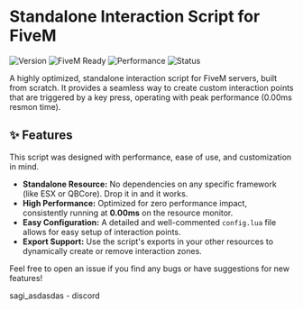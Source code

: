 # Standalone Interaction Script for FiveM

![Version](https://img.shields.io/badge/version-1.0.0-blue.svg)
![FiveM Ready](https://img.shields.io/badge/FiveM-Ready-brightgreen.svg)
![Performance](https://img.shields.io/badge/performance-0.00ms-success.svg)
![Status](https://img.shields.io/badge/status-active-success.svg)

A highly optimized, standalone interaction script for FiveM servers, built from scratch. It provides a seamless way to create custom interaction points that are triggered by a key press, operating with peak performance (0.00ms resmon time).

## ✨ Features

This script was designed with performance, ease of use, and customization in mind.

* **Standalone Resource:** No dependencies on any specific framework (like ESX or QBCore). Drop it in and it works.
* **High Performance:** Optimized for zero performance impact, consistently running at **0.00ms** on the resource monitor.
* **Easy Configuration:** A detailed and well-commented `config.lua` file allows for easy setup of interaction points.
* **Export Support:** Use the script's exports in your other resources to dynamically create or remove interaction zones.

Feel free to open an issue if you find any bugs or have suggestions for new features!

sagi_asdasdas - discord
